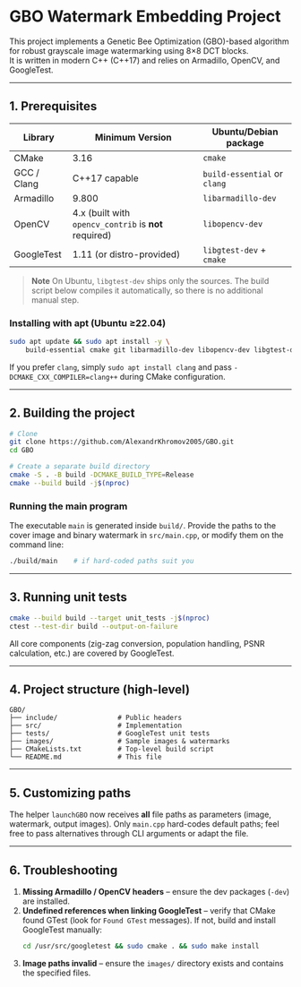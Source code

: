 # GBO Watermark Embedding Project

This project implements a Genetic Bee Optimization (GBO)-based algorithm for robust grayscale image watermarking using 8×8 DCT blocks.  
It is written in modern C++ (C++17) and relies on Armadillo, OpenCV, and GoogleTest.

---

## 1. Prerequisites

| Library | Minimum Version | Ubuntu/Debian package |
|---------|-----------------|-----------------------|
| CMake   | 3.16            | `cmake` |
| GCC / Clang | C++17 capable | `build-essential` or `clang` |
| Armadillo | 9.800          | `libarmadillo-dev` |
| OpenCV   | 4.x (built with `opencv_contrib` is **not** required) | `libopencv-dev` |
| GoogleTest | 1.11 (or distro-provided) | `libgtest-dev` + `cmake` |

> **Note**  On Ubuntu, `libgtest-dev` ships only the sources. The build script below compiles it automatically, so there is no additional manual step.

### Installing with apt (Ubuntu ≥22.04)
```bash
sudo apt update && sudo apt install -y \
    build-essential cmake git libarmadillo-dev libopencv-dev libgtest-dev
```

If you prefer `clang`, simply `sudo apt install clang` and pass `-DCMAKE_CXX_COMPILER=clang++` during CMake configuration.

---

## 2. Building the project

```bash
# Clone
git clone https://github.com/AlexandrKhromov2005/GBO.git
cd GBO

# Create a separate build directory
cmake -S . -B build -DCMAKE_BUILD_TYPE=Release
cmake --build build -j$(nproc)
```

### Running the main program
The executable `main` is generated inside `build/`. Provide the paths to the cover image and binary watermark in `src/main.cpp`, or modify them on the command line:

```bash
./build/main    # if hard-coded paths suit you
```

---

## 3. Running unit tests

```bash
cmake --build build --target unit_tests -j$(nproc)
ctest --test-dir build --output-on-failure
```

All core components (zig-zag conversion, population handling, PSNR calculation, etc.) are covered by GoogleTest.

---

## 4. Project structure (high-level)

```
GBO/
├── include/               # Public headers
├── src/                   # Implementation
├── tests/                 # GoogleTest unit tests
├── images/                # Sample images & watermarks
├── CMakeLists.txt         # Top-level build script
└── README.md              # This file
```

---

## 5. Customizing paths
The helper `launchGBO` now receives **all** file paths as parameters (image, watermark, output images). Only `main.cpp` hard-codes default paths; feel free to pass alternatives through CLI arguments or adapt the file.

---

## 6. Troubleshooting
1. **Missing Armadillo / OpenCV headers** – ensure the dev packages (`-dev`) are installed.
2. **Undefined references when linking GoogleTest** – verify that CMake found GTest (look for `Found GTest` messages). If not, build and install GoogleTest manually:
   ```bash
   cd /usr/src/googletest && sudo cmake . && sudo make install
   ```
3. **Image paths invalid** – ensure the `images/` directory exists and contains the specified files.
